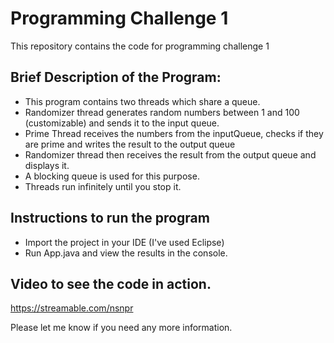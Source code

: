 # Programming Challenge 1

This repository contains the code for programming challenge 1

## Brief Description of the Program:

* This program contains two threads which share a queue.
* Randomizer thread generates random numbers between 1 and 100 (customizable) and sends it to the input queue.
* Prime Thread receives the numbers from the inputQueue, checks if they are prime and writes the result to the output queue 
* Randomizer thread then receives the result from the output queue and displays it. 
* A blocking queue is used for this purpose.
* Threads run infinitely until you stop it. 

## Instructions to run the program

* Import the project in your IDE (I've used Eclipse)
* Run App.java and view the results in the console. 

## Video to see the code in action.

https://streamable.com/nsnpr

Please let me know if you need any more information. 
